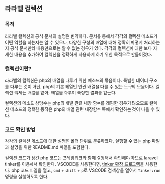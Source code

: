 ## 라라벨 컬렉션

### 목적

라라벨 컬렉션의 공식 문서의 설명은 빈약하다. 문서를 통해서 각각의 컬렉션 메소드가 어떤 역할을 하는지는 알 수 있으나, 다양한 구성의 배열에 대해 정확히 어떻게 처리하는지 공식 문서만의 내용만으로는 알 수 없는 경우가 있다. 각각의 컬렉션에 대한 보다 자세한 내용을 추가하여 컬렉션을 정확하게 사용하게 하기 위한 목적으로 만들어졌다.

### 컬렉션이란?

라라벨의 컬렉션은 php의 배열을 다루기 위한 메소드의 묶음이다. 특별한 데이터 구조를 다루는 것이 아닌, php의 기본 배열인 연관 배열을 다룰 수 있는 도구의 모음이다. 컬렉션 객체는 배열을 받아, 배열을 다루어 특정한 결과를 얻는다.

컬렉션의 메소드 상당수는 php의 배열 관련 내장 함수를 레핑한 경우가 많으므로 컬렉션 메소드의 정확한 동작은 php의 배열 관련 내장함수 쪽에서 확인하는 것이 나을 수 있다.

### 코드 확인 방법

각각의 컬렉션 메소드에 대한 설명은 폴더 단위로 분류하였다. 실행할 수 있는 php 파일과 설명을 위한 README.md 파일을 포함한다.

컬렉션 코드가 담긴 php 코드는 프레임워크와 함께 실행해서 확인해야 하므로 laravel tinker를 이용해서 확인한다. VSCODE를 사용한다면, [tinker 확장 프로그램](https://marketplace.visualstudio.com/items?itemName=tarik02.vscode-tinker)을 사용한다. php 코드 파일을 열고, `cmd` + `shift` + `p`로 VSCODE 검색창을 열어서 `Tinker:run` 명령을 실행하도록 한다.

